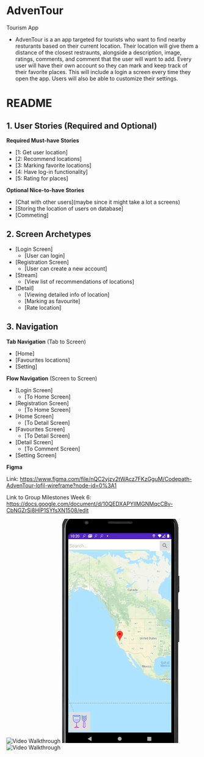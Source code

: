# AdvenTour

Tourism App
* AdvenTour is a an app targeted for tourists who want to find nearby resturants based on their current location. Their location will give them a distance of the closest restraunts, alongside a description, image, ratings, comments, and comment that the user will want to add. Every user will have their own account so they can mark and keep track of their favorite places. This will include a login a screen every time they open the app. Users will also be able to customize their settings.

# README

## 1. User Stories (Required and Optional)

**Required Must-have Stories**

 * [1: Get user location]
 * [2: Recommend locations]
 * [3: Marking favorite locations]
 * [4: Have log-in functionality]
 * [5: Rating for places]

**Optional Nice-to-have Stories**

 * [Chat with other users](maybe since it might take a lot a screens)
 * [Storing the location of users on database]
 * [Commeting]

## 2. Screen Archetypes

 * [Login Screen]
   * [User can login]
 * [Registration Screen]
   * [User can create a new account]
 * [Stream]
   * [View list of recommendations of locations]
 * [Detail]
   * [Viewing detailed info of location]
   * [Marking as favourite]
   * [Rate location]


## 3. Navigation

**Tab Navigation** (Tab to Screen)

 * [Home]
 * [Favourites locations]
 * [Setting]

**Flow Navigation** (Screen to Screen)

 * [Login Screen]
   * [To Home Screen]
 * [Registration Screen]
   * [To Home Screen]
 * [Home Screen]
   * [To Detail Screen]
 * [Favourites Screen]
   * [To Detail Screen]
 * [Detail Screen]
   * [To Comment Screen]
 * [Setting Screen]
 
 **Figma**
 
 Link: https://www.figma.com/file/nQC2yjzv2tWAcz7FKzGguM/Codepath-AdvenTour-lofil-wireframe?node-id=0%3A1
 
 Link to Group Milestones Week 6: https://docs.google.com/document/d/10QEDXAPYllMGNMqcCBv-CbNGZrSi8HlP1SYfsXN1508/edit
 
 <img src='https://github.com/Codepath-Hex-Clan/AdvenTour/blob/master/Log.gif' title='Video Walkthrough' width='' alt='Video Walkthrough' />
 
 <img src='https://github.com/Codepath-Hex-Clan/AdvenTour/blob/master/Maps.gif' title='Video Walkthrough' width='' alt='Video Walkthrough' />
  
 <img src='https://github.com/Codepath-Hex-Clan/AdvenTour/blob/master/SearchBar.gif' width='' alt='Video Walkthrough' />
 

